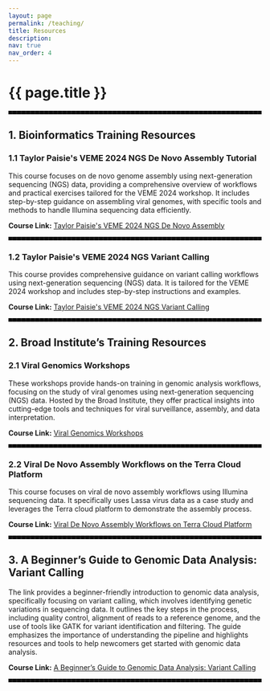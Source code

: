 ```yaml
---
layout: page
permalink: /teaching/
title: Resources
description:
nav: true
nav_order: 4
---
```


<h1 style="font-weight: bold;">{{ page.title }}</h1>

<hr style="border: 3px dashed black;">

## **1. Bioinformatics Training Resources**

### **1.1 Taylor Paisie's VEME 2024 NGS De Novo Assembly Tutorial**  
This course focuses on de novo genome assembly using next-generation sequencing (NGS) data, providing a comprehensive overview of workflows and practical exercises tailored for the VEME 2024 workshop. It includes step-by-step guidance on assembling viral genomes, with specific tools and methods to handle Illumina sequencing data efficiently.

**Course Link:** [Taylor Paisie's VEME 2024 NGS De Novo Assembly](https://github.com/taylorpaisie/VEME_2024_NGS_Denovo_Assembly)

<hr style="border: 3px dashed black;">

### **1.2 Taylor Paisie's VEME 2024 NGS Variant Calling**  
This course provides comprehensive guidance on variant calling workflows using next-generation sequencing (NGS) data. It is tailored for the VEME 2024 workshop and includes step-by-step instructions and examples.

**Course Link:** [Taylor Paisie's VEME 2024 NGS Variant Calling](https://github.com/taylorpaisie/VEME_2024_NGS_Variant_Calling)

<hr style="border: 3px dashed black;">

## **2. Broad Institute’s Training Resources**

### **2.1 Viral Genomics Workshops**  
These workshops provide hands-on training in genomic analysis workflows, focusing on the study of viral genomes using next-generation sequencing (NGS) data. Hosted by the Broad Institute, they offer practical insights into cutting-edge tools and techniques for viral surveillance, assembly, and data interpretation.

**Course Link:** [Viral Genomics Workshops](https://broadinstitute.github.io/viral-workshops/)

<hr style="border: 3px dashed black;">

### **2.2 Viral De Novo Assembly Workflows on the Terra Cloud Platform**  
This course focuses on viral de novo assembly workflows using Illumina sequencing data. It specifically uses Lassa virus data as a case study and leverages the Terra cloud platform to demonstrate the assembly process.

**Course Link:** [Viral De Novo Assembly Workflows on Terra Cloud Platform](https://broadinstitute.github.io/viral-workshops/veme-ngs/denovo.html#viral-de-novo-assembly)

<hr style="border: 3px dashed black;">

## **3. A Beginner’s Guide to Genomic Data Analysis: Variant Calling**  

The link provides a beginner-friendly introduction to genomic data analysis, specifically focusing on variant calling, which involves identifying genetic variations in sequencing data. It outlines the key steps in the process, including quality control, alignment of reads to a reference genome, and the use of tools like GATK for variant identification and filtering. The guide emphasizes the importance of understanding the pipeline and highlights resources and tools to help newcomers get started with genomic data analysis.

**Course Link:** [A Beginner’s Guide to Genomic Data Analysis: Variant Calling](https://medium.com/@manabeel.vet/a-beginners-guide-to-genomic-data-analysis-variant-calling-ad8515eebddf)

<hr style="border: 3px dashed black;">
